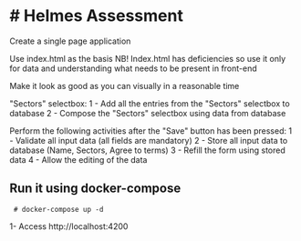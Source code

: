 # # Helmes Assessment 

Create a single page application 

Use index.html as the basis 
NB! Index.html has deficiencies so use it only for data and understanding what needs to be present in front-end

Make it look as good as you can visually in a reasonable time

"Sectors" selectbox:
1 - Add all the entries from the "Sectors" selectbox to database
2 - Compose the "Sectors" selectbox using data from database

Perform the following activities after the "Save" button has been pressed: 
1 - Validate all input data (all fields are mandatory)
2 - Store all input data to database (Name, Sectors, Agree to terms)
3 - Refill the form using stored data
4 - Allow the editing of the data

## Run it using docker-compose

```
 # docker-compose up -d
```
 1- Access http://localhost:4200